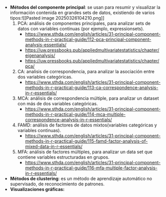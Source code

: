 
- **Métodos del componente principal**: se usan para resumir y visualizar la información contenida en grandes sets de datos, existiendo de varios tipos:![[Pasted image 20250326104210.png]]
	1. PCA: análisis de componentes principales, para analizar sets de datos con variables continuas (por ejemplo, expressionsets).  
		- https://www.sthda.com/english/articles/31-principal-component-methods-in-r-practical-guide/112-pca-principal-component-analysis-essentials/
		- https://uw.pressbooks.pub/appliedmultivariatestatistics/chapter/eigenanalysis/
		- https://uw.pressbooks.pub/appliedmultivariatestatistics/chapter/pca/
	2. CA: analisis de correspondencia, para analizar la asociación entre dos variables categóricas. 
		- https://www.sthda.com/english/articles/31-principal-component-methods-in-r-practical-guide/113-ca-correspondence-analysis-in-r-essentials/
	3. MCA: análisis de correspondencia múltiple, para analizar un dataset con más de dos variables categóricas. 
		- https://www.sthda.com/english/articles/31-principal-component-methods-in-r-practical-guide/114-mca-multiple-correspondence-analysis-in-r-essentials/
	4. FAMD: análisis de factores de datos mixtos(variables categóricas y variables continuas). 
		- https://www.sthda.com/english/articles/31-principal-component-methods-in-r-practical-guide/115-famd-factor-analysis-of-mixed-data-in-r-essentials/
	5. MFA: análisis de factores múltiples, para analizar un data set que contiene variables estructuradas en grupos. 
		- https://www.sthda.com/english/articles/31-principal-component-methods-in-r-practical-guide/116-mfa-multiple-factor-analysis-in-r-essentials/
-  **Métodos de clustering**:  es un método de aprendizaje automático no supervisado, de reconocimiento de patrones. 
- **Visualizaciones gráficas:** 